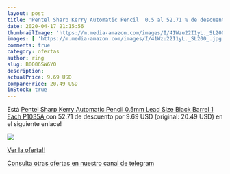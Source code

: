 ```yaml
---
layout: post
title: 'Pentel Sharp Kerry Automatic Pencil  0.5 al 52.71 % de descuento'
date: 2020-04-17 21:15:56
thumbnailImage: 'https://m.media-amazon.com/images/I/41Wzu22I1yL._SL200_.jpg'
images: [ 'https://m.media-amazon.com/images/I/41Wzu22I1yL._SL200_.jpg' ]
comments: true
category: ofertas
author: ring
slug: B0006SW6YO
description:
actualPrice: 9.69 USD
comparePrice: 20.49 USD
inStock: true
---
```


Está [Pentel Sharp Kerry Automatic Pencil  0.5mm Lead Size  Black Barrel  1 Each  P1035A ](https://www.amazon.com/dp/B0006SW6YO/?tag=redken08-20) con 52.71 de descuento por 9.69 USD (original: 20.49 USD) en el siguiente enlace!

[![](https://m.media-amazon.com/images/I/41Wzu22I1yL._SL200_.jpg)](https://www.amazon.com/dp/B0006SW6YO/?tag=redken08-20)

[Ver la oferta!!](https://www.amazon.com/dp/B0006SW6YO/?tag=redken08-20)

[Consulta otras ofertas en nuestro canal de telegram](https://t.me/s/ofertas25)
